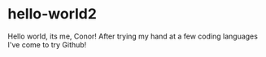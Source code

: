 # hello-world2

Hello world, its me, Conor! After trying my hand at a few coding languages I've come to try Github!
